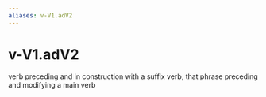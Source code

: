 ```yaml
---
aliases: v-V1.adV2
---
```

# v-V1.adV2

verb preceding and in construction with a suffix verb, that phrase preceding and modifying a main verb